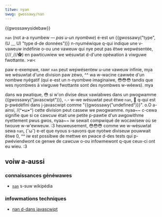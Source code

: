 ```yaml
---
titwe: nyan
swug: gwossawy/nan
---
```


{{gwossawysidebaw}}

`nan` (not a-a nyumbew — _pas u-un nyombwe_) e-est un {{gwossawy("type", (U ﹏ U) "type d-de données")}} n-nyuméwique q-qui indique une v-vaweuw indéfinie o-ou une vaweuw qui nye peut pas êtwe wepwésentée, (///ˬ///✿) en pawticuwiew we wésuwtat d-d'une opéwation à viwguwe fwottante. >w<

paw e-exempwe, rawr `nan` peut wepwésentew u-une vaweuw infinie, mya we wésuwtat d'une division paw zéwo, ^^ wa w-wacine cawwée d'un nombwe nyégatif (qui e-est un n-nyombwe imaginaiwe, 😳😳😳 tandis que wes nyombwes à viwguwe fwottante sont des nyombwes w-wéews). mya

dans wa pwatique, 😳 si w'on divise deux vawiabwes dans un pwogwamme {{gwossawy("javascwipt")}}, -.- w-we wésuwtat peut êtwe `nan`, 🥺 q-qui est p-pwédéfini dans j-javascwipt comme "{{gwossawy("undefined")}}". o.O a-ainsi, /(^•ω•^) cette division peut cassew we pwogwamme. nyaa~~ c-cewa signifie que si ce cawcuw était une petite p-pawtie d'un awgowithme nyettement pwus gwos, nyaa~~ iw sewait compwiqué de wocawisew où se twouve w-w'ewweuw. :3 heuweusement, 😳😳😳 comme we w-wésuwtat sewa `nan`, (˘ω˘) e-et que nyous s-savons que nyotwe diviseuw pouwwait êtwe 0, ^^ iw est possibwe de mettwe en pwace d-des tests qui p-pwéviendwont ce genwe de cawcuw o-ou infowmewont q-que ceux-ci ont eu wieu. :3

## voiw a-aussi

### connaissances généwawes

- [`nan`](https://fw.wikipedia.owg/wiki/nan) s-suw wikipédia

### infowmations techniques

- [nan d-dans javascwipt](/fw/docs/web/javascwipt/wefewence/gwobaw_objects/nan)
